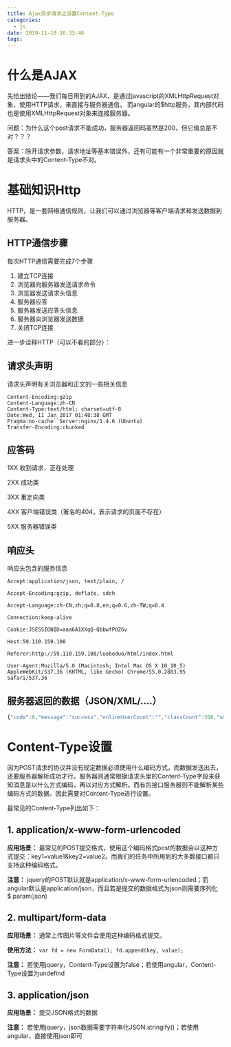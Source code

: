 ```yaml
---
title: Ajax异步请求之设置Content-Type
categories:
  - js
date: 2019-11-10 16:33:46
tags:
---
```


# **什么是AJAX**

 先给出结论——我们每日用到的AJAX，是通过javascript的XMLHttpRequest对象，使用HTTP请求，来直接与服务器通信。 
 而angular的$http服务，其内部代码也是使用XMLHttpRequest对象来连接服务器。

问题：为什么这个post请求不能成功，服务器返回码虽然是200，但它值总是不对？？？

答案：除开请求参数，请求地址等基本错误外，还有可能有一个非常重要的原因就是请求头中的Content-Type不对。

# 基础知识Http

HTTP，是一套网络通信规则，让我们可以通过浏览器等客户端请求和发送数据到服务器。

## HTTP通信步骤

每次HTTP通信需要完成7个步骤

 1. 建立TCP连接 
 2. 浏览器向服务器发送请求命令 
 3. 浏览器发送请求头信息 
 4. 服务器应答 
 5. 服务器发送应答头信息 
 6. 服务器向浏览器发送数据 
 7. 关闭TCP连接

进一步诠释HTTP（可以不看的部分）：

## 请求头声明

请求头声明有关浏览器和正文的一些相关信息

```
Content-Encoding:gzip
Content-Language:zh-CN
Content-Type:text/html; charset=utf-8
Date:Wed, 11 Jan 2017 01:48:38 GMT
Pragma:no-cache``Server:nginx/1.4.6 (Ubuntu)
Transfer-Encoding:chunked
```

## 应答码

1XX 收到请求，正在处理

2XX 成功类

3XX 重定向类

4XX 客户端错误类（著名的404，表示请求的页面不存在）

5XX 服务器错误类

## 响应头

响应头包含的服务信息

```
Accept:application/json, text/plain, /

Accept-Encoding:gzip, deflate, sdch

Accept-Language:zh-CN,zh;q=0.8,en;q=0.6,zh-TW;q=0.4

Connection:keep-alive

Cookie:JSESSIONID=aaa6A1XXqQ-QbbwfPOZGv

Host:59.110.159.108

Referer:http://59.110.159.108/luoboduo/html/index.html

User-Agent:Mozilla/5.0 (Macintosh; Intel Mac OS X 10_10_5) AppleWebKit/537.36 (KHTML, like Gecko) Chrome/55.0.2883.95 Safari/537.36

```





## 服务器返回的数据（JSON/XML/....）

```javascript
{"code":0,"message":"success","onlineUserCount":"","classCount":308,"userCount":8507} 
```



# Content-Type设置

因为POST请求的协议并没有规定数据必须使用什么编码方式，而数据发送出去，还要服务器解析成功才行。服务器则通常根据请求头里的Content-Type字段来获知消息是以什么方式编码，再以对应方式解析。而有的接口服务器则不能解析某些编码方式的数据。因此需要对Content-Type进行设置。

最常见的Content-Type列出如下：

## 1. application/x-www-form-urlencoded

**应用场景：**  最常见的POST提交格式，使用这个编码格式post的数据会以这种方式提交：key1=value1&key2=value2。而我们的任务中所用到的大多数接口都只支持这种编码格式。

**注意：** jquery的POST默认就是application/x-www-form-urlencoded；而angular默认是application/json，而且若是提交的数据格式为json则需要序列化$.param(json)

## 2. multipart/form-data

**应用场景：**  通常上传图片等文件会使用这种编码格式提交。

**使用方法：** `var fd = new FormData(); fd.append(key, value);`

**注意：** 若使用jquery，Content-Type设置为false；若使用angular，Content-Type设置为undefind

## 3. application/json

**应用场景：** 提交JSON格式的数据

**注意：** 若使用jquery，json数据需要字符串化JSON.stringify()；若使用angular，直接使用json即可